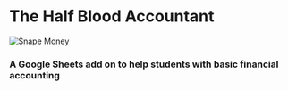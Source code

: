 <div>
  <h1>The Half Blood Accountant</h1>
  <img src="http://images2.fanpop.com/images/photos/4800000/Snape-Money-severus-snape-4853463-375-158.jpg"
     alt="Snape Money" />
</div>

### A Google Sheets add on to help students with basic financial accounting
